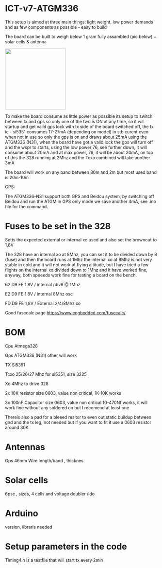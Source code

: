 # ICT-v7-ATGM336

This setup is aimed at three main things: light weight, low power demands and as few components as possible - easy to build

The board can be built to weigh below 1 gram fully assambled (pic below) + solar cells & antenna

<img src="https://github.com/user-attachments/assets/6a8e9051-83a9-4787-aebc-15e3fc69320a" width="200" />

To make the board consume as little power as possible its setup to switch between tx and gps so only one of the two is ON at any time, so it will startup and get valid gps lock with tx side of the board switched off, the tx ic - si5351 consumes 17-27mA (depending on model) in stb curent even when not in use so only the gps is on and draws about 25mA using the ATGM336 (N31), when the board have got a valid lock the gps will turn off and the wspr tx starts, using the low power 76, see further down, it will consume about 20mA and at max power, 79, it will be about 30mA, on top of this the 328 running at 2Mhz and the Tcxo combined will take another 3mA 

The board will work on any band between 80m and 2m but most used band is 20m-10m

GPS:

The ATGM336-N31 support both GPS and Beidou system, by switching off Beidou and run the ATGM in GPS only mode we save another 4mA, see .ino file for the command.

# Fuses to be set in the 328

Setts the expected external or internal xo used and also set the brownout to 1,8V

The 328 have an internal xo at 8Mhz, you can set it to be divided down by 8 (fuse) and then the board runs at 1Mhz
the internal xo at 8Mhz is not very stable in cold and it will not work at flying altitude, but I have tried a few flights on the internal xo divided down to 1Mhz 
and it have worked fine, anyway, both speeeds work fine for testing a board on the bench.

62 D9 FE 1.8V / internal /div8 @ 1Mhz

E2 D9 FE 1.8V / internal 8Mhz osc

FD D9 FE 1,8V / External 2/4/8Mhz  xo

Good fusecalc page https://www.engbedded.com/fusecalc/

# BOM

Cpu Atmega328

Gps ATGM336 (N31) other will work

TX Si5351

Tcxo 25/26/27 Mhz for si5351, size 3225

Xo 4Mhz to drive 328

2x 10K resistor size 0603, value non critical, 1K-10K works

3x 100nF Capacitor size 0603, value non critical 10-470Nf works, it will work fine without any soldered on but I recomend at least one

Thereis also a pad for a bleeed resitor to even out static buildup between gnd and the tx leg, 
not needed but if you want to fit it use a 0603 resistor around 30K

# Antennas

Gps 46mm
Wire length/band , thicknes

# Solar cells

6psc , sizes, 4 cells and voltage doubler /ldo

# Arduino

version, libraris needed

# Setup parameters in the code

Timing4.h is a testfile that will start tx every 2min






